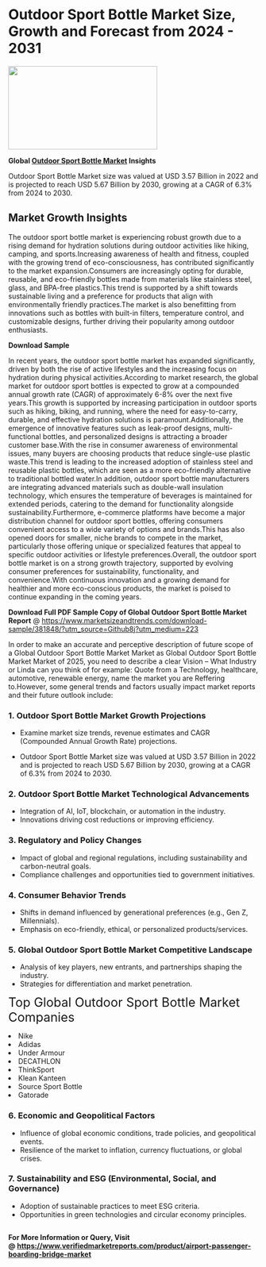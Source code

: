 <H1>Outdoor Sport Bottle Market Size, Growth and Forecast from 2024 - 2031</H1><img class="aligncenter size-medium wp-image-584254" src="https://thirdeyenews.in/wp-content/uploads/2024/09/Global-Market-Research-300x168.jpeg" alt="" width="300" height="168" /><p><strong>Global&nbsp;<a href="https://www.marketsizeandtrends.com/download-sample/381848/?utm_source=Github8j?utm_medium=223">Outdoor Sport Bottle Market</a> Insights</strong></p><p>Outdoor Sport Bottle Market size was valued at USD 3.57 Billion in 2022 and is projected to reach USD 5.67 Billion by 2030, growing at a CAGR of 6.3% from 2024 to 2030.</p><p><h2>Market Growth Insights</h2> <p>The outdoor sport bottle market is experiencing robust growth due to a rising demand for hydration solutions during outdoor activities like hiking, camping, and sports.Increasing awareness of health and fitness, coupled with the growing trend of eco-consciousness, has contributed significantly to the market expansion.Consumers are increasingly opting for durable, reusable, and eco-friendly bottles made from materials like stainless steel, glass, and BPA-free plastics.This trend is supported by a shift towards sustainable living and a preference for products that align with environmentally friendly practices.The market is also benefitting from innovations such as bottles with built-in filters, temperature control, and customizable designs, further driving their popularity among outdoor enthusiasts.</p> <p><strong>Download Sample</strong></p> <p>In recent years, the outdoor sport bottle market has expanded significantly, driven by both the rise of active lifestyles and the increasing focus on hydration during physical activities.According to market research, the global market for outdoor sport bottles is expected to grow at a compounded annual growth rate (CAGR) of approximately 6-8% over the next five years.This growth is supported by increasing participation in outdoor sports such as hiking, biking, and running, where the need for easy-to-carry, durable, and effective hydration solutions is paramount.Additionally, the emergence of innovative features such as leak-proof designs, multi-functional bottles, and personalized designs is attracting a broader customer base.With the rise in consumer awareness of environmental issues, many buyers are choosing products that reduce single-use plastic waste.This trend is leading to the increased adoption of stainless steel and reusable plastic bottles, which are seen as a more eco-friendly alternative to traditional bottled water.In addition, outdoor sport bottle manufacturers are integrating advanced materials such as double-wall insulation technology, which ensures the temperature of beverages is maintained for extended periods, catering to the demand for functionality alongside sustainability.Furthermore, e-commerce platforms have become a major distribution channel for outdoor sport bottles, offering consumers convenient access to a wide variety of options and brands.This has also opened doors for smaller, niche brands to compete in the market, particularly those offering unique or specialized features that appeal to specific outdoor activities or lifestyle preferences.Overall, the outdoor sport bottle market is on a strong growth trajectory, supported by evolving consumer preferences for sustainability, functionality, and convenience.With continuous innovation and a growing demand for healthier and more eco-conscious products, the market is poised to continue expanding in the coming years.</p> <p><span class=""><strong>Download Full PDF Sample Copy of Global Outdoor Sport Bottle Market Report</strong> @ <a href="https://www.marketsizeandtrends.com/download-sample/381848/?utm_source=Github8j?utm_medium=223" target="_blank">https://www.marketsizeandtrends.com/download-sample/381848/?utm_source=Github8j?utm_medium=223</a></span></p><p>In order to make an accurate and perceptive description of future scope of a Global&nbsp;Outdoor Sport Bottle Market Market as Global&nbsp;Outdoor Sport Bottle Market Market of 2025, you need to describe a clear Vision &ndash; What Industry or Linda can you think of for example: Quote from a Technology, healthcare, automotive, renewable energy, name the market you are Reffering to.However, some general trends and factors usually impact market reports and their future outlook include:</p><h3>1.&nbsp;<strong>Outdoor Sport Bottle Market Growth Projections</strong></h3><ul><li>Examine market size trends, revenue estimates and CAGR (Compounded Annual Growth Rate) projections.</li><li><p>Outdoor Sport Bottle Market size was valued at USD 3.57 Billion in 2022 and is projected to reach USD 5.67 Billion by 2030, growing at a CAGR of 6.3% from 2024 to 2030.</p></li></ul><h3>2.&nbsp;<strong>Outdoor Sport Bottle Market Technological Advancements</strong></h3><ul><li>Integration of AI, IoT, blockchain, or automation in the industry.</li><li>Innovations driving cost reductions or improving efficiency.</li></ul><h3>3.&nbsp;<strong>Regulatory and Policy Changes</strong></h3><ul><li>Impact of global and regional regulations, including sustainability and carbon-neutral goals.</li><li>Compliance challenges and opportunities tied to government initiatives.</li></ul><h3>4.&nbsp;<strong>Consumer Behavior Trends</strong></h3><ul><li>Shifts in demand influenced by generational preferences (e.g., Gen Z, Millennials).</li><li>Emphasis on eco-friendly, ethical, or personalized products/services.</li></ul><h3>5.&nbsp;<strong>Global Outdoor Sport Bottle Market Competitive Landscape</strong></h3><ul><li>Analysis of key players, new entrants, and partnerships shaping the industry.</li><li>Strategies for differentiation and market penetration.</li></ul><p data-pm-slice="1 1 []"><span style="color: inherit; font-family: inherit; font-size: 25px;">Top Global Outdoor Sport Bottle Market Companies</span></p><div class="" data-test-id=""><p><li>Nike</li><li> Adidas</li><li> Under Armour</li><li> DECATHLON</li><li> ThinkSport</li><li> Klean Kanteen</li><li> Source Sport Bottle</li><li> Gatorade</li></p></div><h3>6.&nbsp;<strong>Economic and Geopolitical Factors</strong></h3><ul><li>Influence of global economic conditions, trade policies, and geopolitical events.</li><li>Resilience of the market to inflation, currency fluctuations, or global crises.</li></ul><h3>7.&nbsp;<strong>Sustainability and ESG (Environmental, Social, and Governance)</strong></h3><ul><li>Adoption of sustainable practices to meet ESG criteria.</li><li>Opportunities in green technologies and circular economy principles.</li></ul><h2><strong style="font-size: 14px;">For More Information or Query, Visit @&nbsp;</strong><a style="background-color: #ffffff; font-size: 14px;" href="https://www.marketsizeandtrends.com/report/outdoor-sport-bottle-market/" target="_blank">https://www.verifiedmarketreports.com/product/airport-passenger-boarding-bridge-market</a></h2>